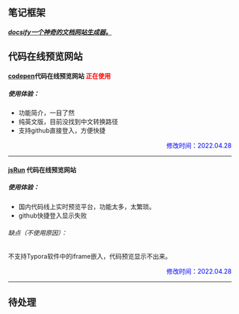 ## 笔记框架

##### [docsify一个神奇的文档网站生成器。](https://docsify.js.org/#/zh-cn/)



## 代码在线预览网站

#### [codepen](https://codepen.io/your-work)代码在线预览网站                <font color=red>正在使用</font>

##### 使用体验：

- 功能简介，一目了然
- 纯英文版，目前没找到中文转换路径
- 支持github直接登入，方便快捷

<P align=right><font color=blue>修改时间：2022.04.28</font></p>
<hr>

#### [jsRun](https://jsrun.net/) 代码在线预览网站

##### 使用体验：

- 国内代码线上实时预览平台，功能太多，太繁琐。
- github快捷登入显示失败

###### 缺点（不使用原因）：

不支持Typora软件中的iframe嵌入，代码预览显示不出来。

<P align=right><font color=blue>修改时间：2022.04.28</font></p>
<hr>



## 待处理





